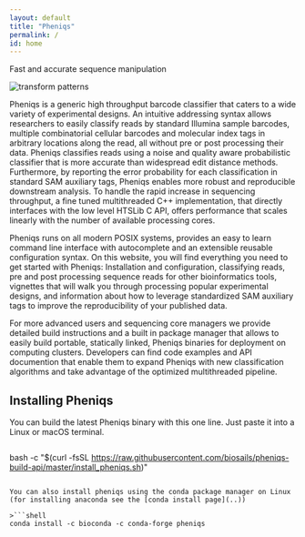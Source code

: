 ```yaml
---
layout: default
title: "Pheniqs"
permalink: /
id: home
---
```


Fast and accurate sequence manipulation

![transform patterns](/pheniqs/assets/img/transform_patterns.png)

Pheniqs is a generic high throughput barcode classifier that caters to a wide variety of experimental designs. An intuitive addressing syntax allows researchers to easily classify reads by standard Illumina sample barcodes, multiple combinatorial cellular barcodes and molecular index tags in arbitrary locations along the read, all without pre or post processing their data. Pheniqs classifies reads using a noise and quality aware probabilistic classifier that is more accurate than widespread edit distance methods. Furthermore, by reporting the error probability for each classification in standard SAM auxiliary tags, Pheniqs enables more robust and reproducible downstream analysis. To handle the rapid increase in sequencing throughput, a fine tuned multithreaded C++ implementation, that directly interfaces with the low level HTSLib C API, offers performance that scales linearly with the number of available processing cores.

Pheniqs runs on all modern POSIX systems, provides an easy to learn command line interface with autocomplete and an extensible reusable configuration syntax. On this website, you will find everything you need to get started with Pheniqs: Installation and configuration, classifying reads, pre and post processing sequence reads for other bioinformatics tools, vignettes that will walk you through processing popular experimental designs, and information about how to leverage standardized SAM auxiliary tags to improve the reproducibility of your published data.

For more advanced users and sequencing core managers we provide detailed build instructions and a built in package manager that allows to easily build portable, statically linked, Pheniqs binaries for deployment on computing clusters. Developers can find code examples and API documention that enable them to expand Pheniqs with new classification algorithms and take advantage of the optimized multithreaded pipeline.

## Installing Pheniqs

You can build the latest Pheniqs binary with this one line. Just paste it into a Linux or macOS terminal.

>```shell
bash -c "$(curl -fsSL https://raw.githubusercontent.com/biosails/pheniqs-build-api/master/install_pheniqs.sh)"
```

You can also install pheniqs using the conda package manager on Linux (for installing anaconda see the [conda install page](..))

>```shell
conda install -c bioconda -c conda-forge pheniqs
```
